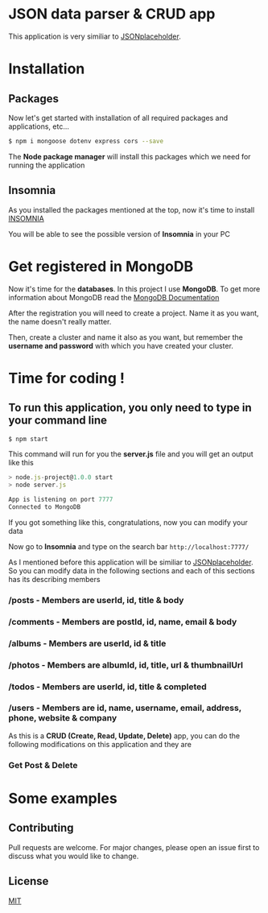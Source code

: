 # JSON data parser & CRUD app

This application is very similiar to [JSONplaceholder](https://jsonplaceholder.typicode.com/).

# Installation
## Packages
Now let's get started with installation of all required packages and applications, etc...

```bash
$ npm i mongoose dotenv express cors --save
```
The **Node package manager** will install this packages which we need for running the application

## Insomnia
As you installed the packages mentioned at the top, now it's time to install [INSOMNIA](https://insomnia.rest/download)

You will be able to see the possible version of **Insomnia** in your PC

# Get registered in MongoDB
Now it's time for the **databases**. In this project I use **MongoDB**. To get more information about MongoDB read the [MongoDB Documentation](https://www.mongodb.com/docs/)

After the registration you will need to create a project. Name it as you want, the name doesn't really matter. 

Then, create a cluster and name it also as you want, but remember the **username and password** with which you have created your cluster.

# Time for coding !

## To run this application, you only need to type in your command line
``` bash
$ npm start
```
This command will run for you the **server.js** file and you will get an output like this
```javascript
> node.js-project@1.0.0 start
> node server.js

App is listening on port 7777
Connected to MongoDB
```
If you got something like this, congratulations, now you can modify your data

Now go to **Insomnia** and type on the search bar    ```http://localhost:7777/ ```

As I mentioned before this application will be similiar to [JSONplaceholder](https://jsonplaceholder.typicode.com/). So you can modify data in the following sections and each of this sections has its describing members

### /posts - Members are userId, id, title & body
### /comments - Members are postId, id, name, email & body
### /albums - Members are userId, id & title
### /photos - Members are albumId, id, title, url & thumbnailUrl
### /todos - Members are userId, id, title & completed
### /users - Members are id, name, username, email, address, phone, website & company

As this is a **CRUD (Create, Read, Update, Delete)** app, you can do the following modifications on this application and they are
### Get    Post & Delete

# Some examples

## Contributing
Pull requests are welcome. For major changes, please open an issue first to discuss what you would like to change.

## License
[MIT](https://choosealicense.com/licenses/mit/)